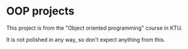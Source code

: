 # OOP projects

This project is from the "Object oriented programming" course in KTU.

It is not polished in any way, so don't expect anything from this.

